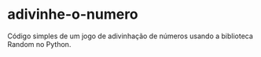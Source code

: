 # adivinhe-o-numero
Código simples de um jogo de adivinhação de números usando a biblioteca Random no Python.

